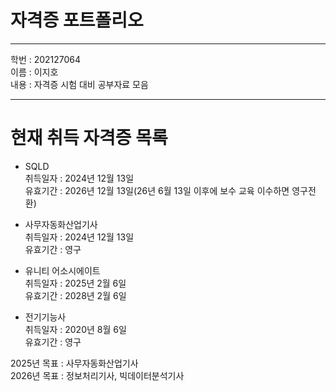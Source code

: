 # 자격증 포트폴리오
***
학번 : 202127064   
이름 : 이지호   
내용 : 자격증 시험 대비 공부자료 모음
***
# 현재 취득 자격증 목록   
* SQLD   
취득일자 : 2024년 12월 13일   
유효기간 : 2026년 12월 13일(26년 6월 13일 이후에 보수 교육 이수하면 영구전환)   

* 사무자동화산업기사   
취득일자 : 2024년 12월 13일   
유효기간 : 영구  

* 유니티 어소시에이트   
취득일자 : 2025년 2월 6일   
유효기간 : 2028년 2월 6일   

* 전기기능사  
취득일자 : 2020년 8월 6일   
유효기간 : 영구  

2025년 목표 : 사무자동화산업기사  
2026년 목표 : 정보처리기사, 빅데이터분석기사  


